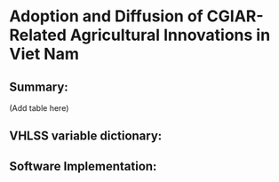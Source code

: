 # Adoption and Diffusion of CGIAR-Related Agricultural Innovations in Viet Nam

## Summary: 
(Add table here)



## VHLSS variable dictionary:


## Software Implementation:


